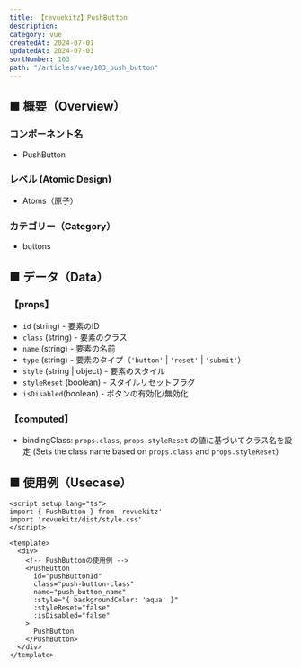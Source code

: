 ```yaml
---
title: 【revuekitz】PushButton
description:
category: vue
createdAt: 2024-07-01
updatedAt: 2024-07-01
sortNumber: 103
path: "/articles/vue/103_push_button"
---
```


<nuxt-content-wrapper>

## ■ 概要（Overview）
### コンポーネント名
- PushButton

### レベル (Atomic Design)
-  Atoms（原子）

### カテゴリー（Category）
- buttons

## ■ データ（Data）

### 【props】
- `id` (string)             - 要素のID
- `class` (string)          - 要素のクラス
- `name` (string)           - 要素の名前
- `type` (string)           - 要素のタイプ（`'button'` | `'reset'` | `'submit'`）
- `style` (string | object) - 要素のスタイル
- `styleReset` (boolean)    - スタイルリセットフラグ
- `isDisabled`(boolean)     - ボタンの有効化/無効化

### 【computed】
- bindingClass: `props.class`, `props.styleReset` の値に基づいてクラス名を設定 (Sets the class name based on `props.class` and `props.styleReset`)

## ■ 使用例（Usecase）
```vue
<script setup lang="ts">
import { PushButton } from 'revuekitz'
import 'revuekitz/dist/style.css' 
</script>

<template>
  <div>
    <!-- PushButtonの使用例 -->
    <PushButton
      id="pushButtonId"
      class="push-button-class"
      name="push_button_name"
      :style="{ backgroundColor: 'aqua' }"
      :styleReset="false"
      :isDisabled="false"
    >
      PushButton
    </PushButton>
  </div>
</template>

```

</nuxt-content-wrapper>